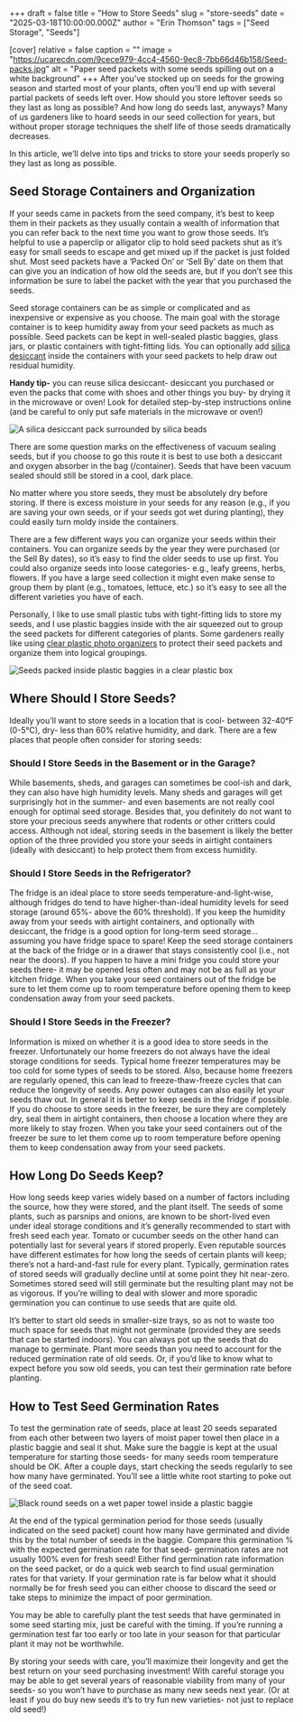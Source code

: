 +++
draft = false
title = "How to Store Seeds"
slug = "store-seeds"
date = "2025-03-18T10:00:00.000Z"
author = "Erin Thomson"
tags = ["Seed Storage", "Seeds"]

[cover]
relative = false
caption = ""
image = "https://ucarecdn.com/9cece979-4cc4-4560-9ec8-7bb66d46b158/Seed-packs.jpg"
alt = "Paper seed packets with some seeds spilling out on a white background"
+++
After you’ve stocked up on seeds for the growing season and started most of your plants, often you’ll end up with several partial packets of seeds left over. How should you store leftover seeds so they last as long as possible? And how long do seeds last, anyways? Many of us gardeners like to hoard seeds in our seed collection for years, but without proper storage techniques the shelf life of those seeds dramatically decreases.

In this article, we’ll delve into tips and tricks to store your seeds properly so they last as long as possible.

## Seed Storage Containers and Organization

If your seeds came in packets from the seed company, it’s best to keep them in their packets as they usually contain a wealth of information that you can refer back to the next time you want to grow those seeds. It’s helpful to use a paperclip or alligator clip to hold seed packets shut as it’s easy for small seeds to escape and get mixed up if the packet is just folded shut. Most seed packets have a ‘Packed On’ or ‘Sell By’ date on them that can give you an indication of how old the seeds are, but if you don’t see this information be sure to label the packet with the year that you purchased the seeds.

Seed storage containers can be as simple or complicated and as inexpensive or expensive as you choose. The main goal with the storage container is to keep humidity away from your seed packets as much as possible. Seed packets can be kept in well-sealed plastic baggies, glass jars, or plastic containers with tight-fitting lids. You can optionally add [silica desiccant](https://www.amazon.com/s?k=desiccant) inside the containers with your seed packets to help draw out residual humidity. 

**Handy tip-** you can reuse silica desiccant- desiccant you purchased [](https://www.amazon.com/s?k=desiccant)or even the packs that come with shoes and other things you buy- by drying it in the microwave or oven! Look for detailed step-by-step instructions online (and be careful to only put safe materials in the microwave or oven!)

![A silica desiccant pack surrounded by silica beads](https://ucarecdn.com/b88f9ff6-7daf-4741-b6eb-0fa85f4bbcd7/Silica-pack.jpg)

There are some question marks on the effectiveness of vacuum sealing seeds, but if you choose to go this route it is best to use both a desiccant and oxygen absorber in the bag (/container). Seeds that have been vacuum sealed should still be stored in a cool, dark place.

No matter where you store seeds, they must be absolutely dry before storing. If there is excess moisture in your seeds for any reason (e.g., if you are saving your own seeds, or if your seeds got wet during planting), they could easily turn moldy inside the containers.

There are a few different ways you can organize your seeds within their containers. You can organize seeds by the year they were purchased (or the Sell By dates), so it’s easy to find the older seeds to use up first. You could also organize seeds into loose categories- e.g., leafy greens, herbs, flowers. If you have a large seed collection it might even make sense to group them by plant (e.g., tomatoes, lettuce, etc.) so it’s easy to see all the different varieties you have of each.

Personally, I like to use small plastic tubs with tight-fitting lids to store my seeds, and I use plastic baggies inside with the air squeezed out to group the seed packets for different categories of plants. Some gardeners really like using [clear plastic photo organizers](https://www.amazon.com/s?k=plastic+photo+organizer) to protect their seed packets and organize them into logical groupings.

![Seeds packed inside plastic baggies in a clear plastic box](https://ucarecdn.com/3ebaa950-817a-49fb-9d53-6f07d9c1b30a/Seed-box.jpg)

## Where Should I Store Seeds?

Ideally you'll want to store seeds in a location that is cool- between 32-40°F (0-5°C), dry- less than 60% relative humidity, and dark. There are a few places that people often consider for storing seeds:

### Should I Store Seeds in the Basement or in the Garage?

While basements, sheds, and garages can sometimes be cool-ish and dark, they can also have high humidity levels. Many sheds and garages will get surprisingly hot in the summer- and even basements are not really cool enough for optimal seed storage. Besides that, you definitely do not want to store your precious seeds anywhere that rodents or other critters could access. Although not ideal, storing seeds in the basement is likely the better option of the three provided you store your seeds in airtight containers (ideally with desiccant) to help protect them from excess humidity.

### Should I Store Seeds in the Refrigerator?

The fridge is an ideal place to store seeds temperature-and-light-wise, although fridges do tend to have higher-than-ideal humidity levels for seed storage (around 65%- above the 60% threshold). If you keep the humidity away from your seeds with airtight containers, and optionally with desiccant, the fridge is a good option for long-term seed storage…assuming you have fridge space to spare! Keep the seed storage containers at the back of the fridge or in a drawer that stays consistently cool (i.e., not near the doors). If you happen to have a mini fridge you could store your seeds there- it may be opened less often and may not be as full as your kitchen fridge. When you take your seed containers out of the fridge be sure to let them come up to room temperature before opening them to keep condensation away from your seed packets.

### Should I Store Seeds in the Freezer?

Information is mixed on whether it is a good idea to store seeds in the freezer. Unfortunately our home freezers do not always have the ideal storage conditions for seeds. Typical home freezer temperatures may be too cold for some types of seeds to be stored. Also, because home freezers are regularly opened, this can lead to freeze-thaw-freeze cycles that can reduce the longevity of seeds. Any power outages can also easily let your seeds thaw out. In general it is better to keep seeds in the fridge if possible. If you do choose to store seeds in the freezer, be sure they are completely dry, seal them in airtight containers, then choose a location where they are more likely to stay frozen. When you take your seed containers out of the freezer be sure to let them come up to room temperature before opening them to keep condensation away from your seed packets.

## How Long Do Seeds Keep?

How long seeds keep varies widely based on a number of factors including the source, how they were stored, and the plant itself. The seeds of some plants, such as parsnips and onions, are known to be short-lived even under ideal storage conditions and it’s generally recommended to start with fresh seed each year. Tomato or cucumber seeds on the other hand can potentially last for several years if stored properly. Even reputable sources have different estimates for how long the seeds of certain plants will keep; there’s not a hard-and-fast rule for every plant. Typically, germination rates of stored seeds will gradually decline until at some point they hit near-zero. Sometimes stored seed will still germinate but the resulting plant may not be as vigorous. If you’re willing to deal with slower and more sporadic germination you can continue to use seeds that are quite old.

It’s better to start old seeds in smaller-size trays, so as not to waste too much space for seeds that might not germinate (provided they are seeds that can be started indoors). You can always pot up the seeds that do manage to germinate. Plant more seeds than you need to account for the reduced germination rate of old seeds. Or, if you’d like to know what to expect before you sow old seeds, you can test their germination rate before planting.

## How to Test Seed Germination Rates

To test the germination rate of seeds, place at least 20 seeds separated from each other between two layers of moist paper towel then place in a plastic baggie and seal it shut. Make sure the baggie is kept at the usual temperature for starting those seeds- for many seeds room temperature should be OK. After a couple days, start checking the seeds regularly to see how many have germinated. You’ll see a little white root starting to poke out of the seed coat. 

![Black round seeds on a wet paper towel inside a plastic baggie](https://ucarecdn.com/00139f0a-0843-4993-82b1-420da57b4bf2/Germination-test.jpg "Can you spot the two germinated seeds?")

At the end of the typical germination period for those seeds (usually indicated on the seed packet) count how many have germinated and divide this by the total number of seeds in the baggie. Compare this germination % with the expected germination rate for that seed- germination rates are not usually 100% even for fresh seed! Either find germination rate information on the seed packet, or do a quick web search to find usual germination rates for that variety. If your germination rate is far below what it should normally be for fresh seed you can either choose to discard the seed or take steps to minimize the impact of poor germination.

You may be able to carefully plant the test seeds that have germinated in some seed starting mix, just be careful with the timing. If you’re running a germination test far too early or too late in your season for that particular plant it may not be worthwhile.

By storing your seeds with care, you’ll maximize their longevity and get the best return on your seed purchasing investment! With careful storage you may be able to get several years of reasonable viability from many of your seeds- so you won’t have to purchase as many new seeds next year. (Or at least if you do buy new seeds it’s to try fun new varieties- not just to replace old seed!)
